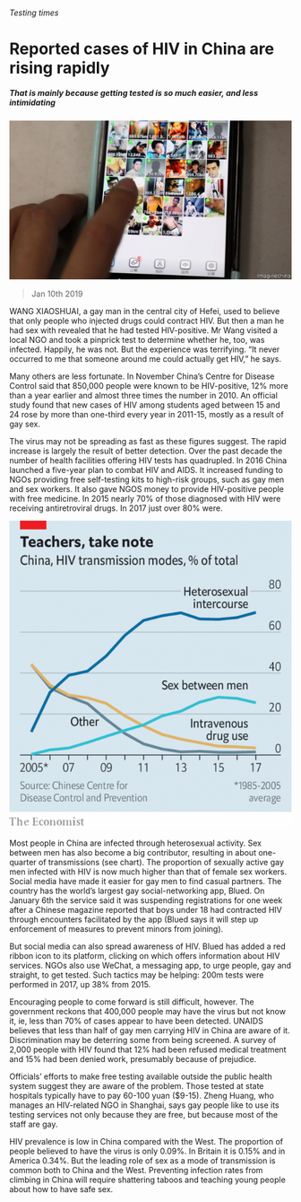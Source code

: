 ###### Testing times

# Reported cases of HIV in China are rising rapidly 

##### That is mainly because getting tested is so much easier, and less intimidating 

![image](images/20190112_cnp501.jpg) 

> Jan 10th 2019 

 

WANG XIAOSHUAI, a gay man in the central city of Hefei, used to believe that only people who injected drugs could contract HIV. But then a man he had sex with revealed that he had tested HIV-positive. Mr Wang visited a local NGO and took a pinprick test to determine whether he, too, was infected. Happily, he was not. But the experience was terrifying. “It never occurred to me that someone around me could actually get HIV,” he says. 

Many others are less fortunate. In November China’s Centre for Disease Control said that 850,000 people were known to be HIV-positive, 12% more than a year earlier and almost three times the number in 2010. An official study found that new cases of HIV among students aged between 15 and 24 rose by more than one-third every year in 2011-15, mostly as a result of gay sex. 

The virus may not be spreading as fast as these figures suggest. The rapid increase is largely the result of better detection. Over the past decade the number of health facilities offering HIV tests has quadrupled. In 2016 China launched a five-year plan to combat HIV and AIDS. It increased funding to NGOs providing free self-testing kits to high-risk groups, such as gay men and sex workers. It also gave NGOS money to provide HIV-positive people with free medicine. In 2015 nearly 70% of those diagnosed with HIV were receiving antiretroviral drugs. In 2017 just over 80% were. 

![image](images/20190112_CNC141.png) 

Most people in China are infected through heterosexual activity. Sex between men has also become a big contributor, resulting in about one-quarter of transmissions (see chart). The proportion of sexually active gay men infected with HIV is now much higher than that of female sex workers. Social media have made it easier for gay men to find casual partners. The country has the world’s largest gay social-networking app, Blued. On January 6th the service said it was suspending registrations for one week after a Chinese magazine reported that boys under 18 had contracted HIV through encounters facilitated by the app (Blued says it will step up enforcement of measures to prevent minors from joining). 

But social media can also spread awareness of HIV. Blued has added a red ribbon icon to its platform, clicking on which offers information about HIV services. NGOs also use WeChat, a messaging app, to urge people, gay and straight, to get tested. Such tactics may be helping: 200m tests were performed in 2017, up 38% from 2015. 

Encouraging people to come forward is still difficult, however. The government reckons that 400,000 people may have the virus but not know it, ie, less than 70% of cases appear to have been detected. UNAIDS believes that less than half of gay men carrying HIV in China are aware of it. Discrimination may be deterring some from being screened. A survey of 2,000 people with HIV found that 12% had been refused medical treatment and 15% had been denied work, presumably because of prejudice. 

Officials’ efforts to make free testing available outside the public health system suggest they are aware of the problem. Those tested at state hospitals typically have to pay 60-100 yuan ($9-15). Zheng Huang, who manages an HIV-related NGO in Shanghai, says gay people like to use its testing services not only because they are free, but because most of the staff are gay. 

HIV prevalence is low in China compared with the West. The proportion of people believed to have the virus is only 0.09%. In Britain it is 0.15% and in America 0.34%. But the leading role of sex as a mode of transmission is common both to China and the West. Preventing infection rates from climbing in China will require shattering taboos and teaching young people about how to have safe sex. 

